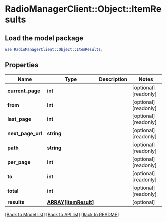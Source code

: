 # RadioManagerClient::Object::ItemResults

## Load the model package
```perl
use RadioManagerClient::Object::ItemResults;
```

## Properties
Name | Type | Description | Notes
------------ | ------------- | ------------- | -------------
**current_page** | **int** |  | [optional] [readonly] 
**from** | **int** |  | [optional] [readonly] 
**last_page** | **int** |  | [optional] [readonly] 
**next_page_url** | **string** |  | [optional] [readonly] 
**path** | **string** |  | [optional] [readonly] 
**per_page** | **int** |  | [optional] [readonly] 
**to** | **int** |  | [optional] [readonly] 
**total** | **int** |  | [optional] [readonly] 
**results** | [**ARRAY[ItemResult]**](ItemResult.md) |  | [optional] 

[[Back to Model list]](../README.md#documentation-for-models) [[Back to API list]](../README.md#documentation-for-api-endpoints) [[Back to README]](../README.md)



